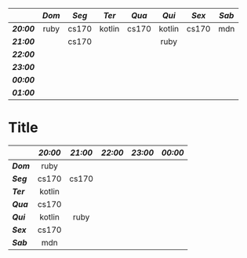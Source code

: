 | | _Dom_ | _Seg_ | _Ter_ | _Qua_ | _Qui_ | _Sex_ | _Sab_
--- | :---: | :---: | :---: | :---: | :---: | :---: | :---:
_**20:00**_ | ruby | cs170 | kotlin | cs170 | kotlin | cs170 | mdn 
_**21:00**_ | | cs170 | | | ruby | | 
_**22:00**_ | | | | | | | 
_**23:00**_ | | | | | | | 
_**00:00**_ | | | | | | | 
_**01:00**_ | | | | | | | 


# Title


| | _20:00_ | _21:00_ | _22:00_ | _23:00_ | _00:00_
:--- | :---: | :---: | :---: | :---: | :---:
_**Dom**_ | ruby | | | | 
_**Seg**_ | cs170 | cs170 | | | 
_**Ter**_ | kotlin | | | | 
_**Qua**_ | cs170 | | | | 
_**Qui**_ | kotlin | ruby | | | 
_**Sex**_ | cs170 | | | | 
_**Sab**_ | mdn | | | | 
